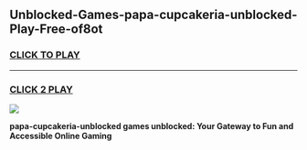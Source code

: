 
## Unblocked-Games-papa-cupcakeria-unblocked-Play-Free-of8ot
<h3>
<a href="https://premium76.site?title=papa-cupcakeria-unblocked&ref=18A1">CLICK TO PLAY</a></h3>
<hr>

<h3>
<a href="https://premium76.site?title=papa-cupcakeria-unblocked&ref=18A1">CLICK 2 PLAY</a>
  
</h3>

<a href="https://premium76.site?title=papa-cupcakeria-unblocked&ref=18A1"><img src="https://clearcache.store/games.png"></a>


**papa-cupcakeria-unblocked games unblocked: Your Gateway to Fun and Accessible Online Gaming**
